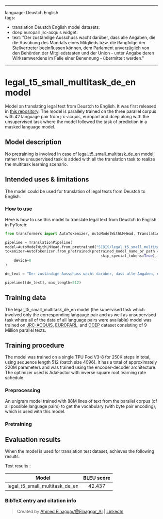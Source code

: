 
---
language: Deustch English  
tags:
- translation Deustch English  model
datasets:
- dcep europarl jrc-acquis
widget:
- text: "Der zuständige Ausschuss wacht darüber, dass alle Angaben, die die Ausübung des Mandats eines Mitglieds bzw. die Rangfolge der Stellvertreter beeinflussen können, dem Parlament unverzüglich von den Behörden der Mitgliedstaaten und der Union - unter Angabe deren Wirksamwerdens im Falle einer Benennung - übermittelt werden."

---

# legal_t5_small_multitask_de_en model

Model on translating legal text from Deustch to English. It was first released in
[this repository](https://github.com/agemagician/LegalTrans). The model is parallely trained on the three parallel corpus with 42 language pair
from jrc-acquis, europarl and dcep along with the unsupervised task where the model followed the task of prediction in a masked language model.


## Model description

No pretraining is involved in case of legal_t5_small_multitask_de_en model, rather the unsupervised task is added with all the translation task
to realize the multitask learning scenario.

## Intended uses & limitations

The model could be used for translation of legal texts from Deustch to English.

### How to use

Here is how to use this model to translate legal text from Deustch to English in PyTorch:

```python
from transformers import AutoTokenizer, AutoModelWithLMHead, TranslationPipeline

pipeline = TranslationPipeline(
model=AutoModelWithLMHead.from_pretrained("SEBIS/legal_t5_small_multitask_de_en"),
tokenizer=AutoTokenizer.from_pretrained(pretrained_model_name_or_path = "SEBIS/legal_t5_small_multitask_de_en", do_lower_case=False, 
                                            skip_special_tokens=True),
    device=0
)

de_text = "Der zuständige Ausschuss wacht darüber, dass alle Angaben, die die Ausübung des Mandats eines Mitglieds bzw. die Rangfolge der Stellvertreter beeinflussen können, dem Parlament unverzüglich von den Behörden der Mitgliedstaaten und der Union - unter Angabe deren Wirksamwerdens im Falle einer Benennung - übermittelt werden."

pipeline([de_text], max_length=512)
```

## Training data

The legal_t5_small_multitask_de_en model (the supervised task which involved only the corresponding langauge pair and as well as unsupervised task where all of the data of all language pairs were available) model was trained on [JRC-ACQUIS](https://wt-public.emm4u.eu/Acquis/index_2.2.html), [EUROPARL](https://www.statmt.org/europarl/), and [DCEP](https://ec.europa.eu/jrc/en/language-technologies/dcep) dataset consisting of 9 Million parallel texts.

## Training procedure

The model was trained on a single TPU Pod V3-8 for 250K steps in total, using sequence length 512 (batch size 4096). It has a total of approximately 220M parameters and was trained using the encoder-decoder architecture. The optimizer used is AdaFactor with inverse square root learning rate schedule.

### Preprocessing

An unigram model trained with 88M lines of text from the parallel corpus (of all possible language pairs) to get the vocabulary (with byte pair encoding), which is used with this model.

### Pretraining


## Evaluation results

When the model is used for translation test dataset, achieves the following results:

Test results :

| Model | BLEU score |
|:-----:|:-----:|
|   legal_t5_small_multitask_de_en | 42.437|


### BibTeX entry and citation info

> Created by [Ahmed Elnaggar/@Elnaggar_AI](https://twitter.com/Elnaggar_AI) | [LinkedIn](https://www.linkedin.com/in/prof-ahmed-elnaggar/)
